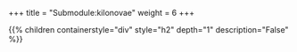 +++
title = "Submodule:kilonovae"
weight = 6
+++

{{% children containerstyle="div" style="h2" depth="1" description="False" %}}